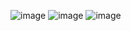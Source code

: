![image](https://drive.google.com/uc?export=view&id=10mrFnZLUWxfj14rU2CyWeRF9FUYwryfD)
![image](https://drive.google.com/uc?export=view&id=1YdaQ4LXr5GzAbjT1swnYElfthyp93vmy)
![image](https://drive.google.com/uc?export=view&id=1YacQfBuelCt5KeTglmI6tIDVx05lHQr3)

